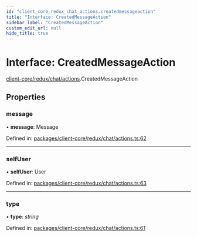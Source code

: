 ```yaml
---
id: "client_core_redux_chat_actions.createdmessageaction"
title: "Interface: CreatedMessageAction"
sidebar_label: "CreatedMessageAction"
custom_edit_url: null
hide_title: true
---
```


# Interface: CreatedMessageAction

[client-core/redux/chat/actions](../modules/client_core_redux_chat_actions.md).CreatedMessageAction

## Properties

### message

• **message**: Message

Defined in: [packages/client-core/redux/chat/actions.ts:62](https://github.com/xr3ngine/xr3ngine/blob/5a0f83ed8/packages/client-core/redux/chat/actions.ts#L62)

___

### selfUser

• **selfUser**: User

Defined in: [packages/client-core/redux/chat/actions.ts:63](https://github.com/xr3ngine/xr3ngine/blob/5a0f83ed8/packages/client-core/redux/chat/actions.ts#L63)

___

### type

• **type**: *string*

Defined in: [packages/client-core/redux/chat/actions.ts:61](https://github.com/xr3ngine/xr3ngine/blob/5a0f83ed8/packages/client-core/redux/chat/actions.ts#L61)
